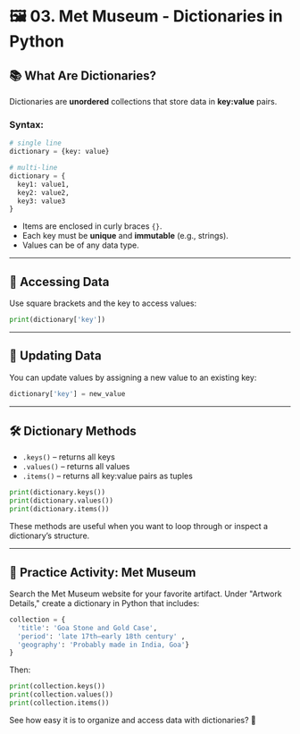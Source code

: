 # 🖼️ 03. Met Museum - Dictionaries in Python

## 📚 What Are Dictionaries?
Dictionaries are **unordered** collections that store data in **key:value** pairs.

### Syntax:
```python
# single line
dictionary = {key: value}

# multi-line
dictionary = {
  key1: value1,
  key2: value2,
  key3: value3
}
```

- Items are enclosed in curly braces `{}`.
- Each key must be **unique** and **immutable** (e.g., strings).
- Values can be of any data type.

---

## 🔑 Accessing Data
Use square brackets and the key to access values:
```python
print(dictionary['key'])
```

---

## 🔄 Updating Data
You can update values by assigning a new value to an existing key:
```python
dictionary['key'] = new_value
```

---

## 🛠️ Dictionary Methods
- `.keys()` – returns all keys
- `.values()` – returns all values
- `.items()` – returns all key:value pairs as tuples

```python
print(dictionary.keys())
print(dictionary.values())
print(dictionary.items())
```

These methods are useful when you want to loop through or inspect a dictionary’s structure.

---

## 🗽 Practice Activity: Met Museum
Search the Met Museum website for your favorite artifact. Under "Artwork Details," create a dictionary in Python that includes:

```python
collection = {
  'title': 'Goa Stone and Gold Case',
  'period': 'late 17th–early 18th century' ,
  'geography': 'Probably made in India, Goa'}
}
```

Then:
```python
print(collection.keys())
print(collection.values())
print(collection.items())
```

See how easy it is to organize and access data with dictionaries? 🧠
